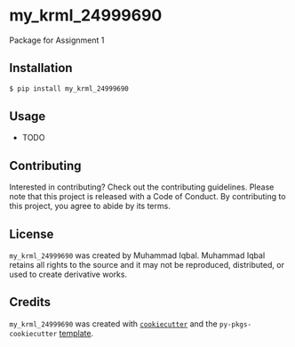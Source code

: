 # my_krml_24999690

Package for Assignment 1

## Installation

```bash
$ pip install my_krml_24999690
```

## Usage

- TODO

## Contributing

Interested in contributing? Check out the contributing guidelines. Please note that this project is released with a Code of Conduct. By contributing to this project, you agree to abide by its terms.

## License

`my_krml_24999690` was created by Muhammad Iqbal. Muhammad Iqbal retains all rights to the source and it may not be reproduced, distributed, or used to create derivative works.

## Credits

`my_krml_24999690` was created with [`cookiecutter`](https://cookiecutter.readthedocs.io/en/latest/) and the `py-pkgs-cookiecutter` [template](https://github.com/py-pkgs/py-pkgs-cookiecutter).
